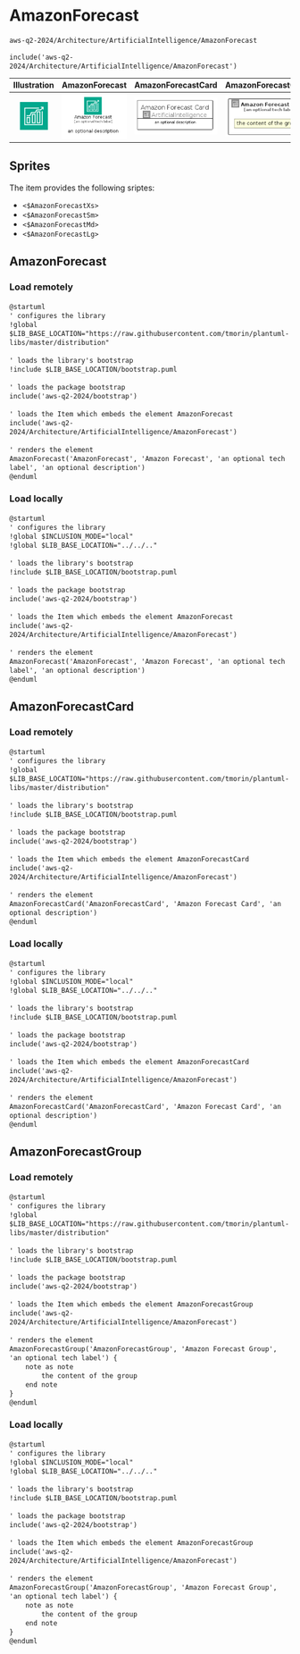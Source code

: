# AmazonForecast


```text
aws-q2-2024/Architecture/ArtificialIntelligence/AmazonForecast
```

```text
include('aws-q2-2024/Architecture/ArtificialIntelligence/AmazonForecast')
```



| Illustration | AmazonForecast | AmazonForecastCard | AmazonForecastGroup |
| :---: | :---: | :---: | :---: |
| ![illustration for Illustration](../../../aws-q2-2024/Architecture/ArtificialIntelligence/AmazonForecast.png) | ![illustration for AmazonForecast](../../../aws-q2-2024/Architecture/ArtificialIntelligence/AmazonForecast.Local.png) | ![illustration for AmazonForecastCard](../../../aws-q2-2024/Architecture/ArtificialIntelligence/AmazonForecastCard.Local.png) | ![illustration for AmazonForecastGroup](../../../aws-q2-2024/Architecture/ArtificialIntelligence/AmazonForecastGroup.Local.png) |



## Sprites
The item provides the following sriptes:

- `<$AmazonForecastXs>`
- `<$AmazonForecastSm>`
- `<$AmazonForecastMd>`
- `<$AmazonForecastLg>`





## AmazonForecast

### Load remotely
```plantuml
@startuml
' configures the library
!global $LIB_BASE_LOCATION="https://raw.githubusercontent.com/tmorin/plantuml-libs/master/distribution"

' loads the library's bootstrap
!include $LIB_BASE_LOCATION/bootstrap.puml

' loads the package bootstrap
include('aws-q2-2024/bootstrap')

' loads the Item which embeds the element AmazonForecast
include('aws-q2-2024/Architecture/ArtificialIntelligence/AmazonForecast')

' renders the element
AmazonForecast('AmazonForecast', 'Amazon Forecast', 'an optional tech label', 'an optional description')
@enduml
```

### Load locally
```plantuml
@startuml
' configures the library
!global $INCLUSION_MODE="local"
!global $LIB_BASE_LOCATION="../../.."

' loads the library's bootstrap
!include $LIB_BASE_LOCATION/bootstrap.puml

' loads the package bootstrap
include('aws-q2-2024/bootstrap')

' loads the Item which embeds the element AmazonForecast
include('aws-q2-2024/Architecture/ArtificialIntelligence/AmazonForecast')

' renders the element
AmazonForecast('AmazonForecast', 'Amazon Forecast', 'an optional tech label', 'an optional description')
@enduml
```

## AmazonForecastCard

### Load remotely
```plantuml
@startuml
' configures the library
!global $LIB_BASE_LOCATION="https://raw.githubusercontent.com/tmorin/plantuml-libs/master/distribution"

' loads the library's bootstrap
!include $LIB_BASE_LOCATION/bootstrap.puml

' loads the package bootstrap
include('aws-q2-2024/bootstrap')

' loads the Item which embeds the element AmazonForecastCard
include('aws-q2-2024/Architecture/ArtificialIntelligence/AmazonForecast')

' renders the element
AmazonForecastCard('AmazonForecastCard', 'Amazon Forecast Card', 'an optional description')
@enduml
```

### Load locally
```plantuml
@startuml
' configures the library
!global $INCLUSION_MODE="local"
!global $LIB_BASE_LOCATION="../../.."

' loads the library's bootstrap
!include $LIB_BASE_LOCATION/bootstrap.puml

' loads the package bootstrap
include('aws-q2-2024/bootstrap')

' loads the Item which embeds the element AmazonForecastCard
include('aws-q2-2024/Architecture/ArtificialIntelligence/AmazonForecast')

' renders the element
AmazonForecastCard('AmazonForecastCard', 'Amazon Forecast Card', 'an optional description')
@enduml
```

## AmazonForecastGroup

### Load remotely
```plantuml
@startuml
' configures the library
!global $LIB_BASE_LOCATION="https://raw.githubusercontent.com/tmorin/plantuml-libs/master/distribution"

' loads the library's bootstrap
!include $LIB_BASE_LOCATION/bootstrap.puml

' loads the package bootstrap
include('aws-q2-2024/bootstrap')

' loads the Item which embeds the element AmazonForecastGroup
include('aws-q2-2024/Architecture/ArtificialIntelligence/AmazonForecast')

' renders the element
AmazonForecastGroup('AmazonForecastGroup', 'Amazon Forecast Group', 'an optional tech label') {
    note as note
        the content of the group
    end note
}
@enduml
```

### Load locally
```plantuml
@startuml
' configures the library
!global $INCLUSION_MODE="local"
!global $LIB_BASE_LOCATION="../../.."

' loads the library's bootstrap
!include $LIB_BASE_LOCATION/bootstrap.puml

' loads the package bootstrap
include('aws-q2-2024/bootstrap')

' loads the Item which embeds the element AmazonForecastGroup
include('aws-q2-2024/Architecture/ArtificialIntelligence/AmazonForecast')

' renders the element
AmazonForecastGroup('AmazonForecastGroup', 'Amazon Forecast Group', 'an optional tech label') {
    note as note
        the content of the group
    end note
}
@enduml
```

